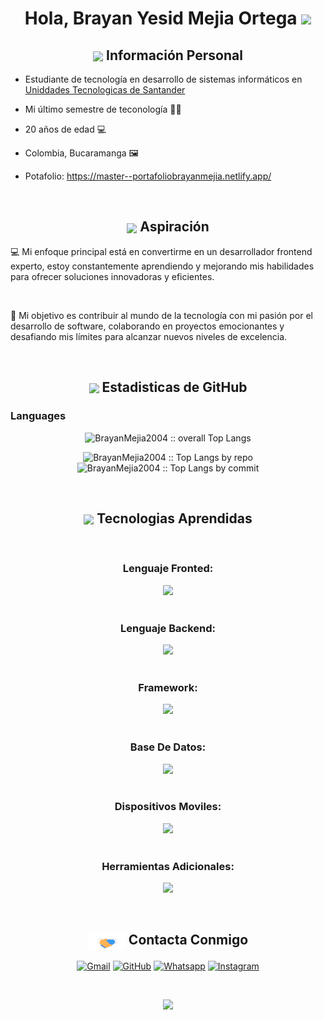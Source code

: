 
<h1 align="center"><b> Hola, Brayan Yesid Mejia Ortega </b><img src="https://media.giphy.com/media/hvRJCLFzcasrR4ia7z/giphy.gif" width="35"></h1>

## <div align="center"> <picture align="center" ><img src = "https://github.com/7oSkaaa/7oSkaaa/blob/main/Images/about_me.gif?raw=true" width = 50px align="center"> </picture> Información Personal </div>

* Estudiante de tecnología en desarrollo de sistemas informáticos en [Uniddades Tecnologicas de Santander](https://www.uts.edu.co/sitio/)
* Mi último semestre de teconología 👨‍🎓
* 20 años de edad 💻
* Colombia, Bucaramanga 🖼️
  
* Potafolio: https://master--portafoliobrayanmejia.netlify.app/
  
<br>

## <div align="center"> <picture align="center" ><img src = "https://github.com/7oSkaaa/7oSkaaa/blob/main/Images/about_me.gif?raw=true" width = 50px align="center"> </picture> Aspiración </div>

💻 Mi enfoque principal está en convertirme en un desarrollador frontend experto, estoy constantemente aprendiendo y mejorando mis habilidades para ofrecer soluciones innovadoras y eficientes.

<br>

🌟 Mi objetivo es contribuir al mundo de la tecnología con mi pasión por el desarrollo de software, colaborando en proyectos emocionantes 
y desafiando mis límites para alcanzar nuevos niveles de excelencia.

<br>
 
## <div align="center"> <picture align="center" ><img src = "https://media.giphy.com/media/iY8CRBdQXODJSCERIr/giphy.gif?raw=true" width = 60px align="center"> </picture> Estadisticas de GitHub </div>
<h3>Languages</h3>
<p align="center">
  <img src="https://github-readme-stats.vercel.app/api/top-langs/?username=BrayanMejia2004&langs_count=6&theme=gruvbox&layout=compact&hide_border=true"
  alt="BrayanMejia2004 :: overall Top Langs " /></a>
</p>
<p align="center">
<img width="35%" src="https://github-profile-summary-cards.vercel.app/api/cards/repos-per-language?username=BrayanMejia2004&theme=gruvbox&layout=compact&hide_border=true"
alt="BrayanMejia2004 :: Top Langs by repo" />
<img width="35%" src="https://github-profile-summary-cards.vercel.app/api/cards/most-commit-language?username=BrayanMejia2004&theme=gruvbox&layout=compact&hide_border=true"
alt="BrayanMejia2004 :: Top Langs by commit" />
</a>
</p>

<br>

## <div align="center"> <picture align="center" ><img src = "https://media2.giphy.com/media/QssGEmpkyEOhBCb7e1/giphy.gif?cid=ecf05e47a0n3gi1bfqntqmob8g9aid1oyj2wr3ds3mg700bl&rid=giphy.gif?raw=true" width = 50px align="center"> </picture> Tecnologias Aprendidas </div>
<br>
<p align="center">
	<h3 align="center">Lenguaje Fronted:</h3>
	<div align="center">
		<img src="https://skillicons.dev/icons?i=js,html,css" />
	 </div>	  

 <br>

 <h3 align="center">Lenguaje Backend:</h4>	
 	<div align="center">
		<img src="https://skillicons.dev/icons?i=java,kotlin" />
	</div>
 <br>

<h3 align="center">Framework:</h4>	
 	<div align="center">
		<img src="https://skillicons.dev/icons?i=spring,bootstrap" />
	</div>
 
 <br>

  <h3 align="center">Base De Datos:</h3>
  	<div align="center">
		<img src="https://skillicons.dev/icons?i=mysql,postgres,sqlite,mongodb" />
	</div>
 <br>

  <h3 align="center">Dispositivos Moviles:</h3>	  
  	<div align="center">
		<img src="https://skillicons.dev/icons?i=androidstudio" />
	</div>
 <br>

 <h3 align="center">Herramientas Adicionales:</h3>	  
 	<div align="center">
   		<img src="https://skillicons.dev/icons?i=discord,github,vscode,postman" />
	</div>
  </a>
</p>

<br>

## <div align="center"> <picture align="center" ><img src = "https://github.com/0xAbdulKhalid/0xAbdulKhalid/raw/main/assets/mdImages/handshake.gif?raw=true" width = 60px align="center"> </picture> Contacta Conmigo </div>
<p align="center">
<a href="mailto:elyesid22@gmail.com"><img img src="https://img.shields.io/badge/gmail-%23EA4335.svg?style=plastic&logo=gmail&logoColor=white" alt="Gmail" /></a>
<a href="https://github.com/BrayanMejia2004"><img src="https://img.shields.io/badge/github-%23181717.svg?style=plastic&logo=github&logoColor=white" alt="GitHub" /></a>
<a href="https://wa.link/6zxqsi"><img src="https://img.shields.io/badge/whatsapp-%2325D366.svg?style=plastic&logo=whatsapp&logoColor=white" alt="Whatsapp" /></a>	
<a href="https://www.instagram.com/brayan_yesid_22?igsh=NTY2MzR4andwNnYy&utm_source=qr"><img src="https://img.shields.io/badge/instagram-%23E4405F.svg?style=plastic&logo=instagram&logoColor=white" alt="Instagram" /></a>	
</p>

<br>

<div align="center" width= 35%>
  
[![](https://visitcount.itsvg.in/api?id=BrayanMejia2004&icon=3&color=6)](https://visitcount.itsvg.in)
  
</div>
